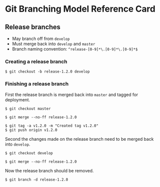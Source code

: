 
Git Branching Model Reference Card
==================================

Release branches
----------------

  - May branch off from `develop`
  - Must merge back into `develop` and `master`
  - Branch naming convention: `^release-[0-9]*\.[0-9]*\.[0-9]*$`

### Creating a release branch ###

    $ git checkout -b release-1.2.0 develop

### Finishing a release branch ###

First the release branch is merged back into `master` and tagged for deployment.

    $ git checkout master

    $ git merge --no-ff release-1.2.0

    $ git tag -a v1.2.0 -m "Created tag v1.2.0"
    $ git push origin v1.2.0

Second the changes made on the release branch need to be merged back into `develop`.

    $ git checkout develop
    
    $ git merge --no-ff release-1.2.0

Now the release branch should be removed.

    $ git branch -d release-1.2.0

